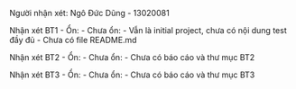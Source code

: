 Người nhận xét: Ngô Đức Dũng - 13020081

Nhận xét BT1
    - Ổn:
    - Chưa ổn:
        - Vẫn là initial project, chưa có nội dung test đầy đủ
        - Chưa có file README.md

Nhận xét BT2
    - Ổn:
    - Chưa ổn:
    	- Chưa có báo cáo và thư mục BT2

Nhận xét BT3
    - Ổn:
    - Chưa ổn:
    	- Chưa có báo cáo và thư mục BT3